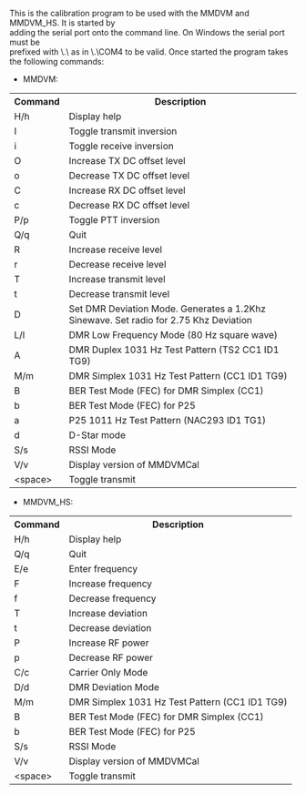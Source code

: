 This is the calibration program to be used with the MMDVM and MMDVM_HS. It is started by  
adding the serial port onto the command line. On Windows the serial port must be  
prefixed with \\.\ as in \\.\COM4 to be valid. Once started the program takes  
the following commands:  

- MMDVM:

<table>
<tr><th>Command</th><th>Description</th></tr>
<tr><td>H/h</td><td>Display help</td></tr>
<tr><td>I</td><td>Toggle transmit inversion</td><tr>
<tr><td>i</td><td>Toggle receive inversion</td></tr>
<tr><td>O</td><td>Increase TX DC offset level</td></tr>
<tr><td>o</td><td>Decrease TX DC offset level</td></tr>
<tr><td>C</td><td>Increase RX DC offset level</td></tr>
<tr><td>c</td><td>Decrease RX DC offset level</td></tr>
<tr><td>P/p</td><td>Toggle PTT inversion</td></tr>
<tr><td>Q/q</td><td>Quit</td></tr>
<tr><td>R</td><td>Increase receive level</td></tr>
<tr><td>r</td><td>Decrease receive level</td></tr>
<tr><td>T</td><td>Increase transmit level</td></tr>
<tr><td>t</td><td>Decrease transmit level</td></tr>
<tr><td>D</td><td>Set DMR Deviation Mode. Generates a 1.2Khz Sinewave. Set radio for 2.75 Khz Deviation</td></tr>
<tr><td>L/l</td><td>DMR Low Frequency Mode (80 Hz square wave)</td></tr>
<tr><td>A</td><td>DMR Duplex 1031 Hz Test Pattern (TS2 CC1 ID1 TG9)</td></tr>
<tr><td>M/m</td><td>DMR Simplex 1031 Hz Test Pattern (CC1 ID1 TG9)</td></tr>
<tr><td>B</td><td>BER Test Mode (FEC) for DMR Simplex (CC1)</td></tr>
<tr><td>b</td><td>BER Test Mode (FEC) for P25</td></tr>
<tr><td>a</td><td>P25 1011 Hz Test Pattern (NAC293 ID1 TG1)</td></tr>
<tr><td>d</td><td>D-Star mode</td></tr>
<tr><td>S/s</td><td>RSSI Mode</td></tr>
<tr><td>V/v</td><td>Display version of MMDVMCal</td></tr>
<tr><td>&lt;space&gt;</td><td>Toggle transmit</td></tr>
</table>

- MMDVM_HS:

<table>
<tr><th>Command</th><th>Description</th></tr>
<tr><td>H/h</td><td>Display help</td></tr>
<tr><td>Q/q</td><td>Quit</td></tr>
<tr><td>E/e</td><td>Enter frequency</td><tr>
<tr><td>F</td><td>Increase frequency</td></tr>
<tr><td>f</td><td>Decrease frequency</td></tr>
<tr><td>T</td><td>Increase deviation</td></tr>
<tr><td>t</td><td>Decrease deviation</td></tr>
<tr><td>P</td><td>Increase RF power</td></tr>
<tr><td>p</td><td>Decrease RF power</td></tr>
<tr><td>C/c</td><td>Carrier Only Mode</td></tr>
<tr><td>D/d</td><td>DMR Deviation Mode</td></tr>
<tr><td>M/m</td><td>DMR Simplex 1031 Hz Test Pattern (CC1 ID1 TG9)</td></tr>
<tr><td>B</td><td>BER Test Mode (FEC) for DMR Simplex (CC1)</td></tr>
<tr><td>b</td><td>BER Test Mode (FEC) for P25</td></tr>
<tr><td>S/s</td><td>RSSI Mode</td></tr>
<tr><td>V/v</td><td>Display version of MMDVMCal</td></tr>
<tr><td>&lt;space&gt;</td><td>Toggle transmit</td></tr>
</table>
